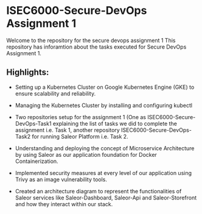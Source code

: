 # ISEC6000-Secure-DevOps Assignment 1

Welcome to the repository for the secure devops assignment 1
This repository has inforamtion about the tasks executed for Secure DevOps Assignment 1. 

## Highlights:

- Setting up a Kubernetes Cluster on Google Kubernetes Engine (GKE) to ensure scalability and reliability.
  
- Managing the Kubernetes Cluster by installing and configuring kubectl
  
- Two repositories setup for the assignment 1 (One as ISEC6000-Secure-DevOps-Task1 explaining the list of tasks we did to complete the assignment i.e. Task 1, another repository ISEC6000-Secure-DevOps-Task2 for running Saleor Platform i.e. Task 2.
  
- Understanding and deploying the concept of Microservice Architecture by using Saleor as our application foundation for Docker Containerization. 

- Implemented security measures at every level of our application using Trivy as an image vulnerability tools.
  
- Created an architecture diagram to represent the functionalities of Saleor services like Saleor-Dashboard, Saleor-Api and Saleor-Storefront and how they interact within our stack.


